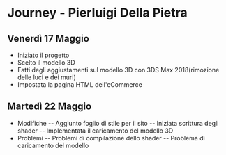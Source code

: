 # Journey - Pierluigi Della Pietra
## Venerdì 17 Maggio
- Iniziato il progetto
- Scelto il modello 3D
- Fatti degli aggiustamenti sul modello 3D con 3DS Max 2018(rimozione delle luci e dei muri)
- Impostata la pagina HTML dell'eCommerce
## Martedì 22 Maggio
* Modifiche
-- Aggiunto foglio di stile per il sito
-- Iniziata scrittura degli shader
-- Implementata il caricamento del modello 3D
* Problemi
-- Problemi di compilazione dello shader
-- Problema di caricamento del modello

